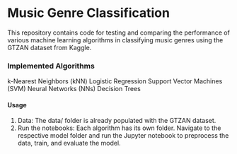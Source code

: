 # Music Genre Classification
This repository contains code for testing and comparing the performance of various machine learning algorithms in classifying music genres using the GTZAN dataset from Kaggle.

### Implemented Algorithms
k-Nearest Neighbors (kNN)
Logistic Regression
Support Vector Machines (SVM)
Neural Networks (NNs)
Decision Trees

#### Usage
1. Data: The data/ folder is already populated with the GTZAN dataset.
2. Run the notebooks: Each algorithm has its own folder. Navigate to the respective model folder and run the Jupyter notebook to preprocess the data, train, and evaluate the model.
